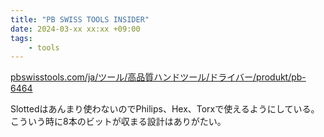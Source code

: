 ```yaml
---
title: "PB SWISS TOOLS INSIDER"
date: 2024-03-xx xx:xx +09:00
tags:
    - tools
---
```


[pbswisstools.com/ja/ツール/高品質ハンドツール/ドライバー/produkt/pb-6464](https://www.pbswisstools.com/ja/%E3%83%84%E3%83%BC%E3%83%AB/%E9%AB%98%E5%93%81%E8%B3%AA%E3%83%8F%E3%83%B3%E3%83%89%E3%83%84%E3%83%BC%E3%83%AB/%E3%83%89%E3%83%A9%E3%82%A4%E3%83%90%E3%83%BC/produkt/pb-6464)

Slottedはあんまり使わないのでPhilips、Hex、Torxで使えるようにしている。こういう時に8本のビットが収まる設計はありがたい。